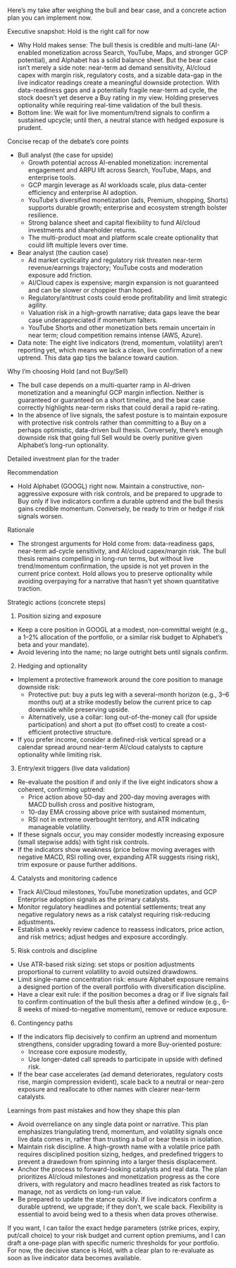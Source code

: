 Here’s my take after weighing the bull and bear case, and a concrete action plan you can implement now.

Executive snapshot: Hold is the right call for now
- Why Hold makes sense: The bull thesis is credible and multi-lane (AI-enabled monetization across Search, YouTube, Maps, and stronger GCP potential), and Alphabet has a solid balance sheet. But the bear case isn’t merely a side note: near-term ad demand sensitivity, AI/cloud capex with margin risk, regulatory costs, and a sizable data-gap in the live indicator readings create a meaningful downside protection. With data-readiness gaps and a potentially fragile near-term ad cycle, the stock doesn’t yet deserve a Buy rating in my view. Holding preserves optionality while requiring real-time validation of the bull thesis.
- Bottom line: We wait for live momentum/trend signals to confirm a sustained upcycle; until then, a neutral stance with hedged exposure is prudent.

Concise recap of the debate’s core points
- Bull analyst (the case for upside)
  - Growth potential across AI-enabled monetization: incremental engagement and ARPU lift across Search, YouTube, Maps, and enterprise tools.
  - GCP margin leverage as AI workloads scale, plus data-center efficiency and enterprise AI adoption.
  - YouTube’s diversified monetization (ads, Premium, shopping, Shorts) supports durable growth; enterprise and ecosystem strength bolster resilience.
  - Strong balance sheet and capital flexibility to fund AI/cloud investments and shareholder returns.
  - The multi-product moat and platform scale create optionality that could lift multiple levers over time.
- Bear analyst (the caution case)
  - Ad market cyclicality and regulatory risk threaten near-term revenue/earnings trajectory; YouTube costs and moderation exposure add friction.
  - AI/Cloud capex is expensive; margin expansion is not guaranteed and can be slower or choppier than hoped.
  - Regulatory/antitrust costs could erode profitability and limit strategic agility.
  - Valuation risk in a high-growth narrative; data gaps leave the bear case underappreciated if momentum falters.
  - YouTube Shorts and other monetization bets remain uncertain in near term; cloud competition remains intense (AWS, Azure).
- Data note: The eight live indicators (trend, momentum, volatility) aren’t reporting yet, which means we lack a clean, live confirmation of a new uptrend. This data gap tips the balance toward caution.

Why I’m choosing Hold (and not Buy/Sell)
- The bull case depends on a multi-quarter ramp in AI-driven monetization and a meaningful GCP margin inflection. Neither is guaranteed or guaranteed on a short timeline, and the bear case correctly highlights near-term risks that could derail a rapid re-rating.
- In the absence of live signals, the safest posture is to maintain exposure with protective risk controls rather than committing to a Buy on a perhaps optimistic, data-driven bull thesis. Conversely, there’s enough downside risk that going full Sell would be overly punitive given Alphabet’s long-run optionality.

Detailed investment plan for the trader

Recommendation
- Hold Alphabet (GOOGL) right now. Maintain a constructive, non-aggressive exposure with risk controls, and be prepared to upgrade to Buy only if live indicators confirm a durable uptrend and the bull thesis gains credible momentum. Conversely, be ready to trim or hedge if risk signals worsen.

Rationale
- The strongest arguments for Hold come from: data-readiness gaps, near-term ad-cycle sensitivity, and AI/cloud capex/margin risk. The bull thesis remains compelling in long-run terms, but without live trend/momentum confirmation, the upside is not yet proven in the current price context. Hold allows you to preserve optionality while avoiding overpaying for a narrative that hasn’t yet shown quantitative traction.

Strategic actions (concrete steps)
1) Position sizing and exposure
- Keep a core position in GOOGL at a modest, non-committal weight (e.g., a 1–2% allocation of the portfolio, or a similar risk budget to Alphabet’s beta and your mandate).
- Avoid levering into the name; no large outright bets until signals confirm.

2) Hedging and optionality
- Implement a protective framework around the core position to manage downside risk:
  - Protective put: buy a puts leg with a several-month horizon (e.g., 3–6 months out) at a strike modestly below the current price to cap downside while preserving upside.
  - Alternatively, use a collar: long out-of-the-money call (for upside participation) and short a put (to offset cost) to create a cost-efficient protective structure.
- If you prefer income, consider a defined-risk vertical spread or a calendar spread around near-term AI/cloud catalysts to capture optionality while limiting risk.

3) Entry/exit triggers (live data validation)
- Re-evaluate the position if and only if the live eight indicators show a coherent, confirming uptrend:
  - Price action above 50-day and 200-day moving averages with MACD bullish cross and positive histogram,
  - 10-day EMA crossing above price with sustained momentum,
  - RSI not in extreme overbought territory, and ATR indicating manageable volatility.
- If these signals occur, you may consider modestly increasing exposure (small stepwise adds) with tight risk controls.
- If the indicators show weakness (price below moving averages with negative MACD, RSI rolling over, expanding ATR suggests rising risk), trim exposure or pause further additions.

4) Catalysts and monitoring cadence
- Track AI/Cloud milestones, YouTube monetization updates, and GCP Enterprise adoption signals as the primary catalysts.
- Monitor regulatory headlines and potential settlements; treat any negative regulatory news as a risk catalyst requiring risk-reducing adjustments.
- Establish a weekly review cadence to reassess indicators, price action, and risk metrics; adjust hedges and exposure accordingly.

5) Risk controls and discipline
- Use ATR-based risk sizing: set stops or position adjustments proportional to current volatility to avoid outsized drawdowns.
- Limit single-name concentration risk: ensure Alphabet exposure remains a designed portion of the overall portfolio with diversification discipline.
- Have a clear exit rule: if the position becomes a drag or if live signals fail to confirm continuation of the bull thesis after a defined window (e.g., 6–8 weeks of mixed-to-negative momentum), remove or reduce exposure.

6) Contingency paths
- If the indicators flip decisively to confirm an uptrend and momentum strengthens, consider upgrading toward a more Buy-oriented posture:
  - Increase core exposure modestly,
  - Use longer-dated call spreads to participate in upside with defined risk.
- If the bear case accelerates (ad demand deteriorates, regulatory costs rise, margin compression evident), scale back to a neutral or near-zero exposure and reallocate to other names with clearer near-term catalysts.

Learnings from past mistakes and how they shape this plan
- Avoid overreliance on any single data point or narrative. This plan emphasizes triangulating trend, momentum, and volatility signals once live data comes in, rather than trusting a bull or bear thesis in isolation.
- Maintain risk discipline. A high-growth name with a volatile price path requires disciplined position sizing, hedges, and predefined triggers to prevent a drawdown from spinning into a larger thesis displacement.
- Anchor the process to forward-looking catalysts and real data. The plan prioritizes AI/cloud milestones and monetization progress as the core drivers, with regulatory and macro headlines treated as risk factors to manage, not as verdicts on long-run value.
- Be prepared to update the stance quickly. If live indicators confirm a durable uptrend, we upgrade; if they don’t, we scale back. Flexibility is essential to avoid being wed to a thesis when data proves otherwise.

If you want, I can tailor the exact hedge parameters (strike prices, expiry, put/call choice) to your risk budget and current option premiums, and I can draft a one-page plan with specific numeric thresholds for your portfolio. For now, the decisive stance is Hold, with a clear plan to re-evaluate as soon as live indicator data becomes available.
